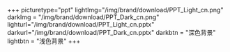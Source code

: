 +++
picturetype="ppt"
lightImg="/img/brand/download/PPT_Light_cn.png"
darkImg = "/img/brand/download/PPT_Dark_cn.png"
lighturl="/img/brand/download/PPT_Light_cn.pptx"
darkurl="/img/brand/download/PPT_Dark_cn.pptx"
darkbtn = "深色背景"
lightbtn = "浅色背景"
+++